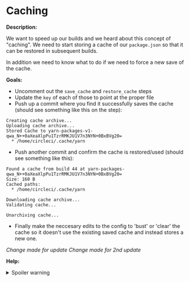 # Caching

**Description:**

We want to speed up our builds and we heard about this concept of "caching". We need to start storing a cache of our `package.json` so that it can be restored in subsequent builds.

In addition we need to know what to do if we need to force a new save of the cache.

**Goals:**

- Uncomment out the `save_cache` and `restore_cache` steps
- Update the `key` of each of those to point at the proper file
- Push up a commit where you find it successfully saves the cache (should see something like this on the step):

```
Creating cache archive...
Uploading cache archive...
Stored Cache to yarn-packages-v1-qwa_N++0aXeaXlpPu1TzrRMKJU1V7n3NYN+0BxBVg20=
  * /home/circleci/.cache/yarn
```

- Push another commit and confirm the cache is restored/used (should see something like this):

```
Found a cache from build 44 at yarn-packages-qwa_N++0aXeaXlpPu1TzrRMKJU1V7n3NYN+0BxBVg20=
Size: 160 B
Cached paths:
  * /home/circleci/.cache/yarn

Downloading cache archive...
Validating cache...

Unarchiving cache...
```

- Finally make the neccesary edits to the config to 'bust' or 'clear' the cache so it doesn't use the existing saved cache and instead stores a new one.

*Change made for update*
*Change made for 2nd update*

**Help:**
<details>
  <summary>Spoiler warning</summary>
  https://circleci.com/docs/2.0/caching/
  https://circleci.com/docs/2.0/yarn/#caching
  https://circleci.com/docs/2.0/caching/#clearing-cache
</details>
